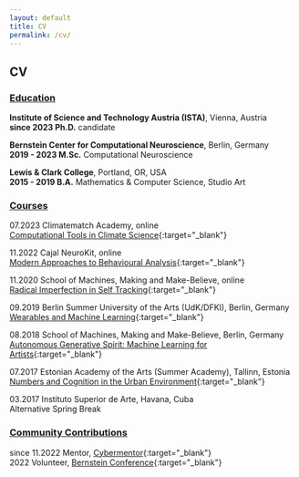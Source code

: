 ```yaml
---
layout: default
title: CV
permalink: /cv/
---
```


## CV 

### <ins>Education</ins>

**Institute of Science and Technology Austria (ISTA)**, Vienna, Austria  
**since 2023 Ph.D.** candidate

**Bernstein Center for Computational Neuroscience**, Berlin, Germany  
**2019 - 2023 M.Sc.** Computational Neuroscience

**Lewis & Clark College**, Portland, OR, USA  
**2015 - 2019 B.A.** Mathematics & Computer Science, Studio Art

### <ins>Courses</ins>

07.2023 Climatematch Academy, online  
      [Computational Tools in Climate Science](https://academy.climatematch.io/){:target="_blank"}

11.2022 Cajal NeuroKit, online  
      [Modern Approaches to Behavioural Analysis](https://cajal-training.org/neurokit/behavioural-analysis/){:target="_blank"}

11.2020 School of Machines, Making and Make-Believe, online  
      [Radical Imperfection in Self Tracking](https://www.are.na/kit-kuksenok/radical-imperfection){:target="_blank"}

09.2019 Berlin Summer University of the Arts (UdK/DFKI), Berlin, Germany  
      [Wearables and Machine Learning](https://summer-university.udk-berlin.de/workshops/find-courses/overview/custom-content-courses/wearables-and-machine-learning/){:target="_blank"}

08.2018 School of Machines, Making and Make-Believe, Berlin, Germany  
      [Autonomous Generative Spirit: Machine Learning for Artists](https://www.schoolofma.org/autonomous-generative-spirit){:target="_blank"}

07.2017 Estonian Academy of the Arts (Summer Academy), Tallinn, Estonia  
      [Numbers and Cognition in the Urban Environment](https://www.summerschoolsineurope.eu/course/10767/numbers-and-cognition-in-the-urban-environment){:target="_blank"}

03.2017 Instituto Superior de Arte, Havana, Cuba  
      Alternative Spring Break 

### <ins>Community Contributions</ins>

since 11.2022 Mentor, [Cybermentor](https://www.cybermentor.de/index.php){:target="_blank"}  
2022 Volunteer, [Bernstein Conference](https://bernstein-network.de/en/bernstein-conference/){:target="_blank"}


